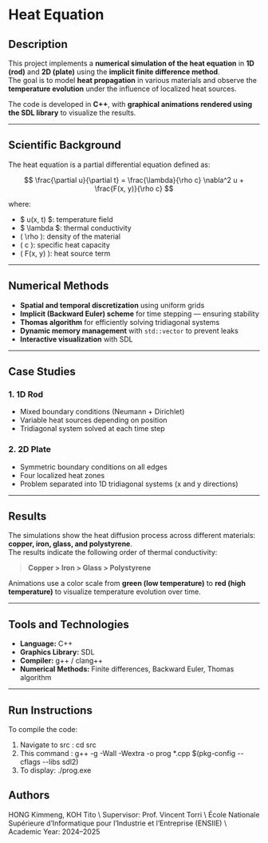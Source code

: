 # Heat Equation 

## Description
This project implements a **numerical simulation of the heat equation** in **1D (rod)** and **2D (plate)** using the **implicit finite difference method**.  
The goal is to model **heat propagation** in various materials and observe the **temperature evolution** under the influence of localized heat sources.

The code is developed in **C++**, with **graphical animations rendered using the SDL library** to visualize the results.

---

## Scientific Background
The heat equation is a partial differential equation defined as:

$$
\frac{\partial u}{\partial t} = \frac{\lambda}{\rho c} \nabla^2 u + \frac{F(x, y)}{\rho c}
$$

where:
- $ u(x, t) $: temperature field  
- $ \lambda $: thermal conductivity  
- \( \rho \): density of the material  
- \( c \): specific heat capacity  
- \( F(x, y) \): heat source term  

---

## Numerical Methods
- **Spatial and temporal discretization** using uniform grids  
- **Implicit (Backward Euler) scheme** for time stepping — ensuring stability  
- **Thomas algorithm** for efficiently solving tridiagonal systems  
- **Dynamic memory management** with `std::vector` to prevent leaks  
- **Interactive visualization** with SDL  

---

## Case Studies
### 1. 1D Rod
- Mixed boundary conditions (Neumann + Dirichlet)  
- Variable heat sources depending on position  
- Tridiagonal system solved at each time step  

### 2. 2D Plate
- Symmetric boundary conditions on all edges  
- Four localized heat zones  
- Problem separated into 1D tridiagonal systems (x and y directions)  

---

## Results
The simulations show the heat diffusion process across different materials: **copper, iron, glass, and polystyrene**.  
The results indicate the following order of thermal conductivity:

> **Copper > Iron > Glass > Polystyrene**

Animations use a color scale from **green (low temperature)** to **red (high temperature)** to visualize temperature evolution over time.

---

## Tools and Technologies
- **Language:** C++  
- **Graphics Library:** SDL  
- **Compiler:** g++ / clang++  
- **Numerical Methods:** Finite differences, Backward Euler, Thomas algorithm  

---

## Run Instructions
To compile the code:
1. Navigate to src : cd src
2. This command :  g++ -g -Wall -Wextra -o prog *.cpp $(pkg-config --cflags --libs sdl2)
3. To display: ./prog.exe

## Authors
HONG Kimmeng, KOH Tito \\
Supervisor: Prof. Vincent Torri \\
École Nationale Supérieure d’Informatique pour l’Industrie et l’Entreprise (ENSIIE) \\
Academic Year: 2024–2025

